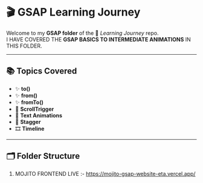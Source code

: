 # 🎬 GSAP Learning Journey  

Welcome to my **GSAP folder** of the 🚀 *Learning Journey* repo.  
I HAVE COVERED THE **GSAP BASICS TO INTERMEDIATE ANIMATIONS** IN THIS FOLDER.  

---

## 📚 Topics Covered  

- ✨ **to()**
- ✨ **from()** 
- ✨ **fromTo()**
- 📜 **ScrollTrigger**  
- 📝 **Text Animations** 
- 🔄 **Stagger** 
- 🎞️ **Timeline** 

---

## 🗂️ Folder Structure  
1. MOJITO FRONTEND LIVE :- https://mojito-gsap-website-eta.vercel.app/
